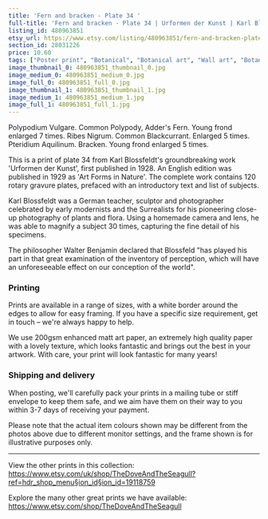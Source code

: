 ```yaml
---
title: 'Fern and bracken - Plate 34 '
full-title: 'Fern and bracken - Plate 34 | Urformen der Kunst | Karl Blossfeldt | Botanical print, wall art, room decor, black & white, sepia, vintage'
listing_id: 480963851
etsy_url: https://www.etsy.com/listing/480963851/fern-and-bracken-plate-34-urformen-der?utm_source=site&utm_medium=api&utm_campaign=api
section_id: 28031226
price: 10.60
tags: ["Poster print", "Botanical", "Botanical art", "Wall art", "Botanical poster", "Photograph", "Vintage", "Black and white", "Sepia", "Minimal", "High quality print", "Botanical print", "Urformen der Kunst"]
image_thumbnail_0: 480963851_thumbnail_0.jpg
image_medium_0: 480963851_medium_0.jpg
image_full_0: 480963851_full_0.jpg
image_thumbnail_1: 480963851_thumbnail_1.jpg
image_medium_1: 480963851_medium_1.jpg
image_full_1: 480963851_full_1.jpg
---
```

Polypodium Vulgare. Common Polypody, Adder&#39;s Fern. Young frond enlarged 7 times.
Ribes Nigrum. Common Blackcurrant. Enlarged 5 times.
Pteridium Aquilinum. Bracken. Young frond enlarged 5 times.

This is a print of plate 34 from Karl Blossfeldt&#39;s groundbreaking work &#39;Urformen der Kunst&#39;, first published in 1928. An English edition was published in 1929 as &#39;Art Forms in Nature&#39;. The complete work contains 120 rotary gravure plates, prefaced with an introductory text and list of subjects.

Karl Blossfeldt was a German teacher, sculptor and photographer celebrated by early modernists and the Surrealists for his pioneering close-up photography of plants and flora. Using a homemade camera and lens, he was able to magnify a subject 30 times, capturing the fine detail of his specimens.

The philosopher Walter Benjamin declared that Blossfeld &quot;has played his part in that great examination of the inventory of perception, which will have an unforeseeable effect on our conception of the world&quot;. 

### Printing

Prints are available in a range of sizes, with a white border around the edges to allow for easy framing. If you have a specific size requirement, get in touch – we&#39;re always happy to help.

We use 200gsm enhanced matt art paper, an extremely high quality paper with a lovely texture, which looks fantastic and brings out the best in your artwork. With care, your print will look fantastic for many years!

### Shipping and delivery

When posting, we&#39;ll carefully pack your prints in a mailing tube or stiff envelope to keep them safe, and we aim have them on their way to you within 3-7 days of receiving your payment.

Please note that the actual item colours shown may be different from the photos above due to different monitor settings, and the frame shown is for illustrative purposes only.

---

View the other prints in this collection: https://www.etsy.com/uk/shop/TheDoveAndTheSeagull?ref=hdr_shop_menu§ion_id§ion_id=19118759

Explore the many other great prints we have available: https://www.etsy.com/shop/TheDoveAndTheSeagull
